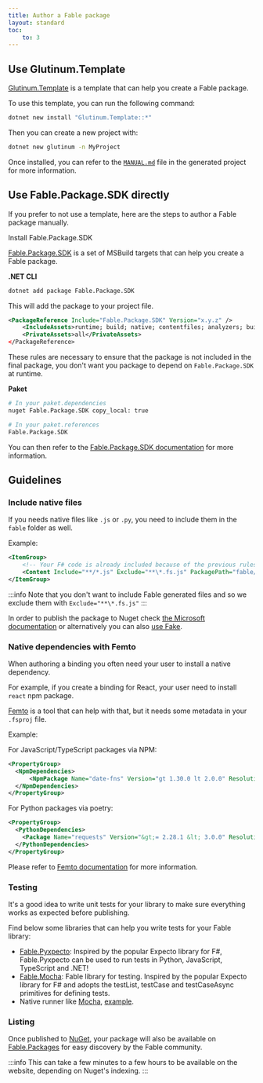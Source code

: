 ```yaml
---
title: Author a Fable package
layout: standard
toc:
    to: 3
---
```


## Use Glutinum.Template

[Glutinum.Template](https://github.com/glutinum-org/Glutinum.Template) is a template that can help you create a Fable package.

To use this template, you can run the following command:

```bash
dotnet new install "Glutinum.Template::*"
```

Then you can create a new project with:

```bash
dotnet new glutinum -n MyProject
```

Once installed, you can refer to the [`MANUAL.md`](https://github.com/glutinum-org/Glutinum.Template/blob/main/content/MANUAL.md) file in the generated project for more information.

## Use Fable.Package.SDK directly

If you prefer to not use a template, here are the steps to author a Fable package manually.

Install Fable.Package.SDK

[Fable.Package.SDK](https://github.com/fable-compiler/Fable.Package.SDK) is a set of MSBuild targets that can help you create a Fable package.

**.NET CLI**

```bash
dotnet add package Fable.Package.SDK
```

This will add the package to your project file.

```xml
<PackageReference Include="Fable.Package.SDK" Version="x.y.z" />
    <IncludeAssets>runtime; build; native; contentfiles; analyzers; buildtransitive</IncludeAssets>
    <PrivateAssets>all</PrivateAssets>
</PackageReference>
```

These rules are necessary to ensure that the package is not included in the final package, you don't want you package to depend on `Fable.Package.SDK` at runtime.

**Paket**

```bash
# In your paket.dependencies
nuget Fable.Package.SDK copy_local: true

# In your paket.references
Fable.Package.SDK
```

You can then refer to the [Fable.Package.SDK documentation](https://github.com/fable-compiler/Fable.Package.SDK) for more information.

## Guidelines

### Include native files

If you needs native files like `.js` or `.py`, you need to include them in the `fable` folder as well.

Example:

```xml
<ItemGroup>
    <!-- Your F# code is already included because of the previous rules, so you only need to ensure the .js files are included as well -->
    <Content Include="**/*.js" Exclude="**\*.fs.js" PackagePath="fable/%(RelativeDir)%(Filename)%(Extension)" />
</ItemGroup>
```

:::info
Note that you don't want to include Fable generated files and so we exclude them with `Exclude="**\*.fs.js"`
:::

In order to publish the package to Nuget check [the Microsoft documentation](https://docs.microsoft.com/en-us/nuget/quickstart/create-and-publish-a-package-using-the-dotnet-cli) or alternatively you can also [use Fake](https://fake.build/dotnet-nuget.html#Creating-NuGet-packages).

### Native dependencies with Femto

When authoring a binding you often need your user to install a native dependency.

For example, if you create a binding for React, your user need to install `react` npm package.

[Femto](https://github.com/Zaid-Ajaj/Femto) is a tool that can help with that,
but it needs some metadata in your `.fsproj` file.

Example:

For JavaScript/TypeScript packages via NPM:

```xml
<PropertyGroup>
  <NpmDependencies>
      <NpmPackage Name="date-fns" Version="gt 1.30.0 lt 2.0.0" ResolutionStrategy="Max" />
  </NpmDependencies>
</PropertyGroup>
```

For Python packages via poetry:

```xml
<PropertyGroup>
  <PythonDependencies>
    <Package Name="requests" Version="&gt;= 2.28.1 &lt; 3.0.0" ResolutionStrategy="Max" />
  </PythonDependencies>
</PropertyGroup>
```

Please refer to [Femto documentation](https://github.com/Zaid-Ajaj/Femto) for more information.

### Testing

It's a good idea to write unit tests for your library to make sure everything works as expected before publishing.

Find below some libraries that can help you write tests for your Fable library:

- [Fable.Pyxpecto](https://github.com/Freymaurer/Fable.Pyxpecto): Inspired by the popular Expecto library for F#, Fable.Pyxpecto can be used to run tests in Python, JavaScript, TypeScript and .NET!
- [Fable.Mocha](https://github.com/Zaid-Ajaj/Fable.Mocha): Fable library for testing. Inspired by the popular Expecto library for F# and adopts the testList, testCase and testCaseAsync primitives for defining tests.
- Native runner like [Mocha](https://mochajs.org/), [example](https://github.com/fable-compiler/fable2-samples/tree/master/mocha).

### Listing

Once published to [NuGet](https://www.nuget.org/), your package will also be available on [Fable.Packages](https://fable.io/packages/) for easy discovery by the Fable community.

:::info
This can take a few minutes to a few hours to be available on the website, depending on Nuget's indexing.
:::
